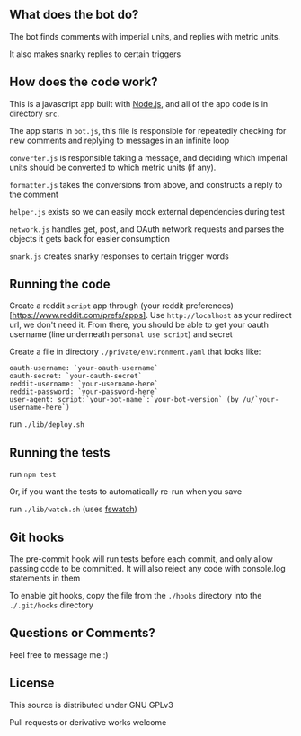 What does the bot do?
---
The bot finds comments with imperial units, and replies with metric units.

It also makes snarky replies to certain triggers


How does the code work?
---
This is a javascript app built with [Node.js](https://nodejs.org/en/), and all of the app code is in directory `src`.

The app starts in `bot.js`, this file is responsible for repeatedly checking for new comments and replying to messages in an infinite loop

`converter.js` is responsible taking a message, and deciding which imperial units should be converted to which metric units (if any).

`formatter.js` takes the conversions from above, and constructs a reply to the comment

`helper.js` exists so we can easily mock external dependencies during test

`network.js` handles get, post, and OAuth network requests and parses the objects it gets back for easier consumption

`snark.js` creates snarky responses to certain trigger words


Running the code
---
Create a reddit `script` app through (your reddit preferences)[https://www.reddit.com/prefs/apps]. Use `http://localhost` as your redirect url, we don't need it. From there, you should be able to get your oauth username (line underneath `personal use script`) and secret

Create a file in directory `./private/environment.yaml` that looks like:
```
oauth-username: `your-oauth-username`
oauth-secret: `your-oauth-secret`
reddit-username: `your-username-here`
reddit-password: `your-password-here`
user-agent: script:`your-bot-name`:`your-bot-version` (by /u/`your-username-here`)
```
run `./lib/deploy.sh`


Running the tests
---
run `npm test`

Or, if you want the tests to automatically re-run when you save

run `./lib/watch.sh` (uses [fswatch](https://github.com/emcrisostomo/fswatch))


Git hooks
---
The pre-commit hook will run tests before each commit, and only allow passing code to be committed. It will also reject any code with console.log statements in them

To enable git hooks, copy the file from the `./hooks` directory into the `./.git/hooks` directory


Questions or Comments?
---
Feel free to message me :)


License
---
This source is distributed under GNU GPLv3

Pull requests or derivative works welcome
